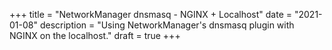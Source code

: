 +++
title = "NetworkManager dnsmasq - NGINX + Localhost"
date = "2021-01-08"
description = "Using NetworkManager's dnsmasq plugin with NGINX on the localhost."
draft = true
+++